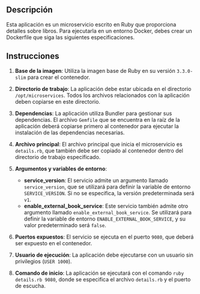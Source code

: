 ## Descripción

Esta aplicación es un microservicio escrito en Ruby que proporciona detalles sobre libros. Para ejecutarla en un entorno Docker, debes crear un Dockerfile que siga las siguientes especificaciones.

## Instrucciones

1. **Base de la imagen**: Utiliza la imagen base de Ruby en su versión `3.3.0-slim` para crear el contenedor.

2. **Directorio de trabajo**: La aplicación debe estar ubicada en el directorio `/opt/microservices`. Todos los archivos relacionados con la aplicación deben copiarse en este directorio.

3. **Dependencias**: La aplicación utiliza Bundler para gestionar sus dependencias. El archivo `Gemfile` que se encuentra en la raíz de la aplicación deberá copiarse primero al contenedor para ejecutar la instalación de las dependencias necesarias.

4. **Archivo principal**: El archivo principal que inicia el microservicio es `details.rb`, que también debe ser copiado al contenedor dentro del directorio de trabajo especificado.

5. **Argumentos y variables de entorno**:

   - **service_version**: El servicio admite un argumento llamado `service_version`, que se utilizará para definir la variable de entorno `SERVICE_VERSION`. Si no se especifica, la versión predeterminada será `v1`.
   - **enable_external_book_service**: Este servicio también admite otro argumento llamado `enable_external_book_service`. Se utilizará para definir la variable de entorno `ENABLE_EXTERNAL_BOOK_SERVICE`, y su valor predeterminado será `false`.

6. **Puertos expuestos**: El servicio se ejecuta en el puerto `9080`, que deberá ser expuesto en el contenedor.

7. **Usuario de ejecución**: La aplicación debe ejecutarse con un usuario sin privilegios (`USER 1000`).

8. **Comando de inicio**: La aplicación se ejecutará con el comando `ruby details.rb 9080`, donde se especifica el archivo `details.rb` y el puerto de escucha.
